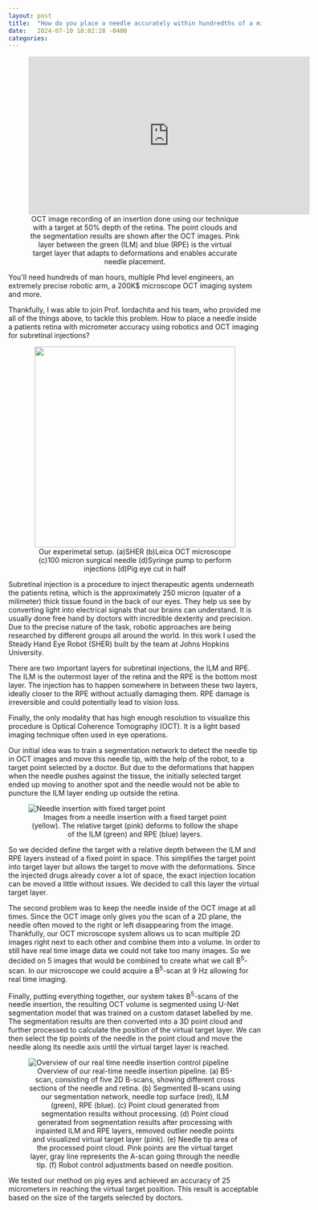 ```yaml
---
layout: post
title:  "How do you place a needle accurately within hundredths of a milimeter inside an eye?"
date:   2024-07-10 18:02:28 -0400
categories: 
---
```


<figure>
<iframe width="560" height="315" src="https://www.youtube.com/embed/dXAKIgrdcyM?si=tsuas3jIuItiZdgu" title="YouTube video player" frameborder="0" allow="accelerometer; autoplay; clipboard-write; encrypted-media; gyroscope; picture-in-picture; web-share" referrerpolicy="strict-origin-when-cross-origin" allowfullscreen style="display: block; margin: auto;"></iframe>
    <figcaption style="text-align: center;">
        OCT image recording of an insertion done using our technique with a target at 50% depth of the retina. The point clouds and the segmentation results are shown after the OCT images. Pink layer between the green (ILM) and blue (RPE) is the virtual target layer that adapts to deformations and enables accurate needle placement. 
    </figcaption>
</figure>

You'll need hundreds of man hours, multiple Phd level engineers, an extremely precise robotic arm, a 200K$ microscope OCT imaging system and more.

Thankfully, I was able to join Prof. Iordachita and his team, who provided me all of the things above, to tackle this problem. How to place a needle inside a patients retina with micrometer accuracy using robotics and OCT imaging for subretinal injections?

<figure>
    <img src="{{site.baseurl}}/assets/master-thesis/experimental-setup.jpg" style="height: 400px; display: block; margin: auto;">
    <figcaption style="text-align: center;">
    Our experimetal setup. (a)SHER (b)Leica OCT microscope (c)100 micron surgical needle (d)Syringe pump to perform injections (d)Pig eye cut in half
    </figcaption>
</figure>

Subretinal injection is a procedure to inject therapeutic agents underneath the patients retina, which is the approximately 250 micron (quater of a milimeter) thick tissue found in the back of our eyes. They help us see by converting light into electrical signals that our brains can understand. It is usually done free hand by doctors with incredible dexterity and precision. 
Due to the precise nature of the task, robotic approaches are being researched by different groups all around the world. 
In this work I used the Steady Hand Eye Robot (SHER) built by the team at Johns Hopkins University.


There are two important layers for subretinal injections, the ILM and RPE. The ILM is the outermost layer of the retina and the RPE is the bottom most layer. The injection has to happen somewhere in between these two layers, ideally closer to the RPE without actually damaging them. RPE damage is irreversible and could potentially lead to vision loss. 

Finally, the only modality that has high enough resolution to visualize this procedure is Optical Coherence Tomography (OCT). It is a light based imaging technique often used in eye operations.

Our initial idea was to train a segmentation network to detect the needle tip in OCT images and move this needle tip, with the help of the robot, to a target point selected by a doctor. 
But due to the deformations that happen when the needle pushes against the tissue, the initially selected target ended up moving to another spot and the needle would not be able to puncture the ILM layer ending up outside the retina. 

<figure>
    <img src="{{site.baseurl}}/assets/master-thesis/rel-vs-fix-combined-dashed.jpg" alt="Needle insertion with fixed target point">
    <figcaption style="text-align: center;">Images from a needle insertion with a fixed target point (yellow). The relative target (pink) deforms to follow the shape of the ILM (green) and RPE (blue) layers.</figcaption>
</figure>

So we decided define the target with a relative depth between the ILM and RPE layers instead of a fixed point in space. This simplifies the target point into target layer but allows the target to move with the deformations. Since the injected drugs already cover a lot of space, the exact injection location can be moved a little without issues. We decided to call this layer the virtual target layer. 

The second problem was to keep the needle inside of the OCT image at all times. Since the OCT image only gives you the scan of a 2D plane, the needle often moved to the right or left disappearing from the image. Thankfully, our OCT microscope system allows us to scan multiple 2D images right next to each other and combine them into a volume. 
In order to still have real time image data we could not take too many images. So we decided on 5 images that would be combined to create what we call B<sup>5</sup>-scan. In our microscope we could acquire a B<sup>5</sup>-scan at 9 Hz allowing for real time imaging.

Finally, putting everything together, our system takes B<sup>5</sup>-scans of the needle insertion, the resulting OCT volume is segmented using U-Net segmentation model that was trained on a custom dataset labelled by me. The segmentation results are then converted into a 3D point cloud and further processed to calculate the position of the virtual target layer. We can then select the tip points of the needle in the point cloud and move the needle along its needle axis until the virtual target layer is reached. 

<figure>
    <img src="{{site.baseurl}}/assets/master-thesis/method-steps.png" alt="Overview of our real time needle insertion control pipeline">
    <figcaption style="text-align: center;">
        Overview of our real-time needle insertion pipeline. (a) B5-scan, consisting of five 2D B-scans, showing different cross sections of the needle
        and retina. (b) Segmented B-scans using our segmentation network, needle top surface (red), ILM (green), RPE (blue). (c) Point cloud generated from
        segmentation results without processing. (d) Point cloud generated from segmentation results after processing with inpainted ILM and RPE layers, removed
        outlier needle points and visualized virtual target layer (pink). (e) Needle tip area of the processed point cloud. Pink points are the virtual target layer,
        gray line represents the A-scan going through the needle tip. (f) Robot control adjustments based on needle position.
    </figcaption>
</figure>

We tested our method on pig eyes and achieved an accuracy of 25 micrometers in reaching the virtual target position. This result is acceptable based on the size of the targets selected by doctors. 